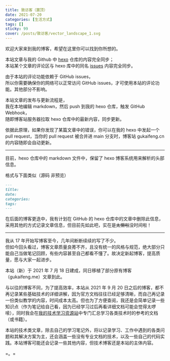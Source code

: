 ```yaml
---
title: 致访客（置顶）
date: 2021-07-20
categories: [生活方式]
tags: []
sticky: 99
cover: /posts/致访客/vector_landscape_1.svg
---
```




欢迎大家来到我的博客，希望在这里你可以找到你所想的。

本站文章与我的 Github 中 [hexo](https://github.com/gukaifeng/hexo) 仓库的内容完全同步；  
本站某个文章的评论区与 hexo 库中的同名 [issues](https://github.com/gukaifeng/hexo/issues) 内容完全同步。

由于本站的评论功能依赖于 GitHub issues，  
所以你需要确保你的网络可以正常访问 GitHub issues，才可使用本站的评论功能。其他部分不影响。

本站文章的发布与更新流程是，  
我在本地编辑 markdown，然后 push 到我的 hexo 仓库，触发 GitHub Webhook，  
随即博客站服务器拉取 hexo 仓库中的最新内容，同步更新。

依据此原理，如果你发现了某篇文章中的错误，你可以在我的 hexo 中发起一个 pull request，当你的 pull request 被合并进 main 分支时，博客站 gukaifeng.cn 的内容随即会自动更新。

<!--more-->

---

目前，hexo 仓库中的 markdown 文件中，保留了 hexo 博客系统用来解析的头部信息。

格式与下面类似（源码 非预览）

```markdown
---
title: 
date: 
categories: 
tags: 
---
```

在后面的博客更迭中，我有计划在 GitHub 的 hexo 仓库中的文章中删除此信息，采用其他的方式记录文章信息，但目前先如此吧，实在是~~太懒啦~~没时间啦！

---

我从 17 年开始写博客至今，几年间断断续续的写了不少。  
但如今回头看过，博客文章质量良莠不齐，且没有统一的风格与规范，绝大部分只能自己当做笔记回顾，有些内容甚至自己都看不懂了。故决定新起博客，提高质量，愿与大家一起进步。

本站（新）于 2021 年 7 月 18 日建成，同日移植了部分原有博客（gukaifeng.me）文章到此。

与以往的博客不同，为了提高效率，本站从 2021 年 9 月 20 日之后的博客，都不再记录某些基础技术的详细讲解，因为官方文档往往已经足够清晰，而自己再记录一份类似教学的内容，时间成本太高。但也为了方便查阅，我还是会简单记录一些知识点（作为笔记给自己看，因为已经学习过后再看详细文档可能会觉得太啰嗦），同时我会在[我的技术学习资源站](https://gukaifeng.cn/posts/wo-de-ji-zhu-xue-xi-zi-yuan-zhan/)中专门汇总学习各类技术时的参考的文档（或书籍）。

本站的技术类文章，除去自己的学习笔记外，将以记录学习、工作中遇到的各类问题和其解决方案为主，还会涵盖一些没有专业文档的技术，以及一些自己的代码实践。本站博客可能还会记录一些其他内容，但技术博客还是本站的主体内容。



=。=